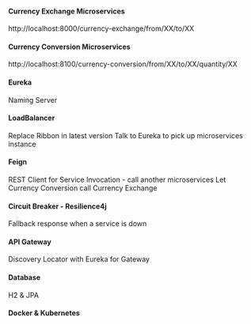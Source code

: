 #### Currency Exchange Microservices
http://localhost:8000/currency-exchange/from/XX/to/XX

#### Currency Conversion Microservices
http://localhost:8100/currency-conversion/from/XX/to/XX/quantity/XX

#### Eureka
Naming Server

#### LoadBalancer
Replace Ribbon in latest version
Talk to Eureka to pick up microservices instance

#### Feign
REST Client for Service Invocation - call another microservices
Let Currency Conversion call Currency Exchange

#### Circuit Breaker - Resilience4j
Fallback response when a service is down

#### API Gateway
Discovery Locator with Eureka for Gateway

#### Database
H2 & JPA

#### Docker & Kubernetes
